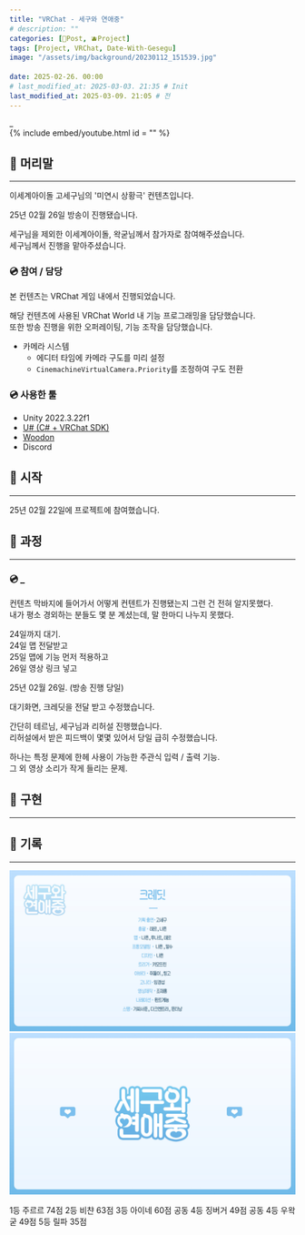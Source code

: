 ```yaml
---
title: "VRChat - 세구와 연애중"
# description: ""
categories: [📀Post, 🫐Project]
tags: [Project, VRChat, Date-With-Gesegu]
image: "/assets/img/background/20230112_151539.jpg"

date: 2025-02-26. 00:00
# last_modified_at: 2025-03-03. 21:35 # Init
last_modified_at: 2025-03-09. 21:05 # 전
---
```


_  
{% include embed/youtube.html id = "" %}

## 📀 머리말

---

이세계아이돌 고세구님의 '미연시 상황극' 컨텐츠입니다.  

25년 02월 26일 방송이 진행됐습니다.  

세구님을 제외한 이세계아이돌, 왁굳님께서 참가자로 참여해주셨습니다.  
세구님께서 진행을 맡아주셨습니다.  

### 💿 참여 / 담당

본 컨텐츠는 VRChat 게임 내에서 진행되었습니다.  

해당 컨텐츠에 사용된 VRChat World 내 기능 프로그래밍을 담당했습니다.  
또한 방송 진행을 위한 오퍼레이팅, 기능 조작을 담당했습니다.  

- 카메라 시스템
  - 에디터 타임에 카메라 구도를 미리 설정
  - `CinemachineVirtualCamera.Priority`를 조정하여 구도 전환

### 💿 사용한 툴

- Unity 2022.3.22f1
- [U# (C# + VRChat SDK)](https://udonsharp.docs.vrchat.com/)
- [Woodon](https://github.com/wrchat/Woodon)
- Discord

## 📀 시작

---

25년 02월 22일에 프로젝트에 참여했습니다.  

## 📀 과정

---

### 💿 _

컨텐츠 막바지에 들어가서 어떻게 컨텐트가 진행됐는지 그런 건 전혀 알지못했다.  
내가 평소 경외하는 분들도 몇 분 계셨는데, 말 한마디 나누지 못했다.  

24일까지 대기.  
24일 맵 전달받고  
25일 맵에 기능 먼저 적용하고  
26일 영상 링크 넣고  

25년 02월 26일. (방송 진행 당일)  

대기화면, 크레딧을 전달 받고 수정했습니다.  

간단히 테르님, 세구님과 리허설 진행했습니다.  
리허설에서 받은 피드백이 몇몇 있어서 당일 급히 수정했습니다.  

하나는 특정 문제에 한헤 사용이 가능한 주관식 입력 / 출력 기능.  
그 외 영상 소리가 작게 들리는 문제.  

## 📀 구현

---

## 📀 기록

---

![Love_With_GSG_Credit](/assets/project/Love_With_GSG/Love_With_GSG_Credit.jpg)
![Love_With_GSG_Logo](/assets/project/Love_With_GSG/Love_With_GSG_Logo.jpg)

1등 주르르 74점
2등 비챤 63점
3등 아이네 60점
공동 4등 징버거 49점
공동 4등 우왁굳 49점
5등 릴파 35점
